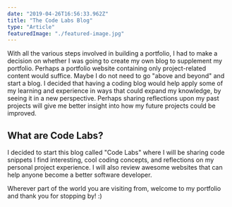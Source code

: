 ```yaml
---
date: "2019-04-26T16:56:33.962Z"
title: "The Code Labs Blog"
type: "Article"
featuredImage: "./featured-image.jpg"
---
```


<p>With all the various steps involved in building a portfolio, I had to make a decision on whether I was going to create my own blog to supplement my portfolio. Perhaps a portfolio website containing only project-related content would suffice. Maybe I do not need to go "above and beyond" and start a blog. I decided that having a coding blog would help apply some of my learning and experience in ways that could expand my knowledge, by seeing it in a new perspective. Perhaps sharing reflections upon my past projects will give me better insight into how my future projects could be improved.</p>

<h2>What are Code Labs?</h2>
<p>I decided to start this blog called "Code Labs" where I will be sharing code snippets I find interesting, cool coding concepts, and reflections on my personal project experience. I will also review awesome websites that can help anyone become a better software developer.</p>

<p>Wherever part of the world you are visiting from, welcome to my portfolio and thank you for stopping by! :) </p>
